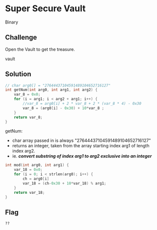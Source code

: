 # Super Secure Vault
Binary

## Challenge 

Open the Vault to get the treasure.

vault

## Solution


```C
// char arg0[] = "27644437104591489104652716127"
int getNum(int arg0, int arg1, int arg2) {
    var_8 = 0x0;
    for (i = arg1; i < arg2 + arg1; i++) {
        //var_8 = arg0[i] + 2 * var_8 + 2 * (var_8 * 4) - 0x30
        var_8 = (arg0[i] - 0x30) + 10*var_8 ;
    }
    return var_8;
}
```

getNum:

- char array passed in is always "27644437104591489104652716127"
- returns an integer, taken from the array starting index arg1 of length index arg2.
- ie. ***convert substring of index arg1 to arg2 exclusive into an integer***


```C
int mod(int arg0, int arg1) {
    var_18 = 0x0;
    for (i = 0; i < strlen(arg0); i++) {
        ch = arg0[i]
        var_18 = (ch-0x30 + 10*var_18) % arg1;
    }
    return var_18;
}
```




## Flag

	??